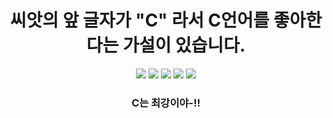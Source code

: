    <div id="main">
        <h1 style="text-align: center;">씨앗의 앞 글자가 "C" 라서 C언어를 좋아한다는 가설이 있습니다.</h1>
    </div>
    <div class="Pic-C">
        <div style="text-align: center;">
            <img src='https://ifh.cc/g/TapjcO.png'>
            <img src='https://ifh.cc/g/tBSCBz.png'>
            <img src='https://ifh.cc/g/gPH95c.png'>
            <img src='https://ifh.cc/g/HZJzyl.png'>
            <img src='https://ifh.cc/g/TapjcO.png'>
            <h3>C는 최강이야-!!</h3>
        </div>
    </div>
